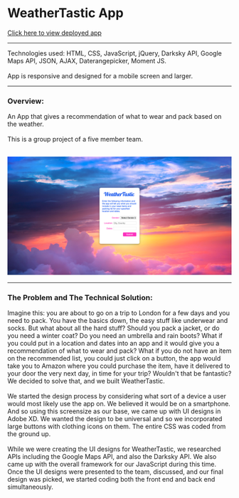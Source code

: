 # WeatherTastic App

[Click here to view deployed app](https://makicoding.github.io/The-Weather-Appropriate-Clothing-App/index.html)
<br>
***

Technologies used: HTML, CSS, JavaScript, jQuery, Darksky API, Google Maps API, JSON, AJAX, Daterangepicker, Moment JS. 
<br></br>
App is responsive and designed for a mobile screen and larger. 

***
### Overview:

An App that gives a recommendation of what to wear and pack based on the weather.
<br></br>
This is a group project of a five member team.
<br></br>

![Screenshot](https://raw.githubusercontent.com/makicoding/The-Weather-Appropriate-Clothing-App/master/screenshot/WeatherTastic_Screenshot_02.png)
***
### The Problem and The Technical Solution:

Imagine this: you are about to go on a trip to London for a few days and you need to pack. You have the basics down, the easy stuff like underwear and socks.  But what about all the hard stuff? Should you pack a jacket, or do you need a winter coat? Do you need an umbrella and rain boots? What if you could put in a location and dates into an app and it would give you a recommendation of what to wear and pack? What if you do not have an item on the recommended list, you could just click on a button, the app would take you to Amazon where you could purchase the item, have it delivered to your door the very next day, in time for your trip?  Wouldn't that be fantastic?  We decided to solve that, and we built WeatherTastic.
<br>
<br>
We started the design process by considering what sort of a device a user would most likely use the app on. We believed it would be on a smartphone. And so using this screensize as our base, we came up with UI designs in Adobe XD. We wanted the design to be universal and so we incorporated large buttons with clothing icons on them. The entire CSS was coded from the ground up.
<br>
<br>
While we were creating the UI designs for WeatherTastic, we researched APIs including the Google Maps API, and also the Darksky API. We also came up with the overall framework for our JavaScript during this time. Once the UI designs were presented to the team, discussed, and our final design was picked, we started coding both the front end and back end simultaneously.